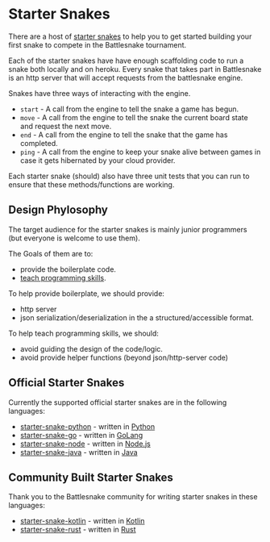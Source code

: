 Starter Snakes
=======

There are a host of [starter snakes](https://github.com/battlesnakeio?utf8=%E2%9C%93&q=starter-snake&type=&language=) to 
help you to get started building your first snake to compete in the Battlesnake tournament.

Each of the starter snakes have have enough scaffolding code to run a snake both locally and on heroku.
Every snake that takes part in Battlesnake is an http server that will accept requests from the battlesnake engine.

Snakes have three ways of interacting with the engine.

 - `start` - A call from the engine to tell the snake a game has begun.
 - `move` - A call from the engine to tell the snake the current board state and request the next move.
 - `end` - A call from the engine to tell the snake that the game has completed. 
 - `ping` - A call from the engine to keep your snake alive between games in case it gets hibernated by your cloud provider.
 
Each starter snake (should) also have three unit tests that you can run to ensure that these methods/functions are working.


## Design Phylosophy
The target audience for the starter snakes is mainly junior programmers (but everyone is welcome to use them).

The Goals of them are to:
 - provide the boilerplate code.
 - [teach programming skills](mission-and-values.md#battlesnake-teaches-real-world-programming-skills).

To help provide boilerplate, we should provide:
 - http server
 - json serialization/deserialization in the a structured/accessible format.

To help teach programming skills, we should:
 - avoid guiding the design of the code/logic.
 - avoid provide helper functions (beyond json/http-server code)
 
 ## Official Starter Snakes
 
 Currently the supported official starter snakes are in the following languages:
 
 - [starter-snake-python](https://github.com/battlesnakeio/starter-snake-python) - written in [Python](https://www.python.org/downloads/release/python-2715/)
 - [starter-snake-go](https://github.com/battlesnakeio/starter-snake-go) - written in [GoLang](https://golang.org)  
 - [starter-snake-node](https://github.com/battlesnakeio/starter-snake-node) - written in [Node.js](https://nodejs.org)  
 - [starter-snake-java](https://github.com/battlesnakeio/starter-snake-java) - written in [Java](https://docs.oracle.com/javase/8/)
 
 ## Community Built Starter Snakes
 
 Thank you to the Battlesnake community for writing starter snakes in these languages:
 
 - [starter-snake-kotlin](https://github.com/athenian-programming/starter-snake-kotlin) - written in [Kotlin](https://kotlinlang.org/)
 - [starter-snake-rust](https://github.com/mcraealex/rustysnake) - written in [Rust](https://www.rust-lang.org)
